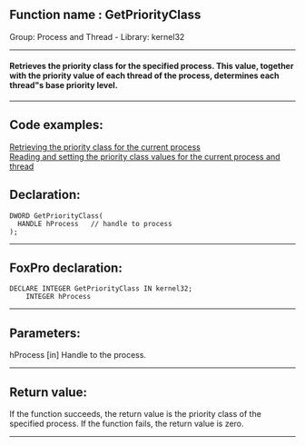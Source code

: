 
## Function name : GetPriorityClass
Group: Process and Thread - Library: kernel32    
***  


#### Retrieves the priority class for the specified process. This value, together with the priority value of each thread of the process, determines each thread"s base priority level.
***  


## Code examples:
[Retrieving the priority class for the current process](../../samples/sample_173.md)  
[Reading and setting the priority class values for the current process and thread](../../samples/sample_218.md)  

## Declaration:
```foxpro  
DWORD GetPriorityClass(
  HANDLE hProcess   // handle to process
);  
```  
***  


## FoxPro declaration:
```foxpro  
DECLARE INTEGER GetPriorityClass IN kernel32;
	INTEGER hProcess  
```  
***  


## Parameters:
hProcess 
[in] Handle to the process.  
***  


## Return value:
If the function succeeds, the return value is the priority class of the specified process. If the function fails, the return value is zero.  
***  

